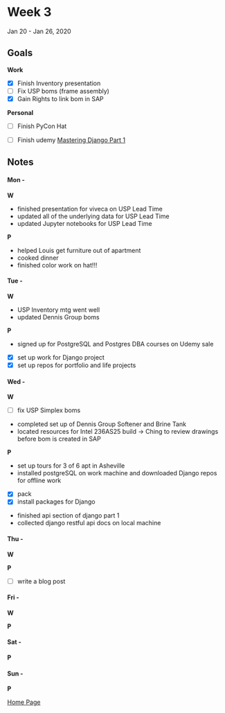 # Week 3
Jan 20 - Jan 26, 2020

## Goals

**Work**

- [x] Finish Inventory presentation
- [ ] Fix USP boms (frame assembly)
- [x] Gain Rights to link bom in SAP

**Personal**

- [ ] Finish PyCon Hat
- [ ] Finish udemy [Mastering Django Part 1](https://www.udemy.com/course/mastering-django-part-1-forms-class-based-views-ajax)


## Notes

#### Mon -  ####

**W**

- finished presentation for viveca on USP Lead Time
- updated all of the underlying data for USP Lead Time
- updated Jupyter notebooks for USP Lead Time

**P**

- helped Louis get furniture out of apartment
- cooked dinner
- finished color work on hat!!!

#### Tue -  ####

**W**

- USP Inventory mtg went well
- updated Dennis Group boms

**P**

- signed up for PostgreSQL and Postgres DBA courses on Udemy sale
- [x] set up work for Django project
- [x] set up repos for portfolio and life projects

#### Wed -  ####

**W**

- [ ] fix USP Simplex boms
- completed set up of Dennis Group Softener and Brine Tank
- located resources for Intel 236AS25 build -> Ching to review drawings before bom is created in SAP



**P**

- set up tours for 3 of 6 apt in Asheville
- installed postgreSQL on work machine and downloaded Django repos for offline work
- [x] pack
- [x] install packages for Django
- finished api section of django part 1
- collected django restful api docs on local machine

#### Thu -  ####

**W**

**P**

- [ ] write a blog post

#### Fri -  ####

**W**

**P**

#### Sat -  ####

**P**

#### Sun -  ####

**P**


[Home Page](https://ch3ck3rs.github.io/Goals)
